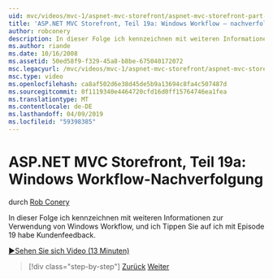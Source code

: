 ```yaml
---
uid: mvc/videos/mvc-1/aspnet-mvc-storefront/aspnet-mvc-storefront-part-19a-windows-workflow-followup
title: 'ASP.NET MVC Storefront, Teil 19a: Windows Workflow – nachverfolgung | Microsoft-Dokumentation'
author: robconery
description: In dieser Folge ich kennzeichnen mit weiteren Informationen zur Verwendung von Windows Workflow, und ich Tippen Sie auf ich mit Episode 19 habe Kundenfeedback.
ms.author: riande
ms.date: 10/16/2008
ms.assetid: 50ed58f9-f329-45a8-b8be-675040172072
msc.legacyurl: /mvc/videos/mvc-1/aspnet-mvc-storefront/aspnet-mvc-storefront-part-19a-windows-workflow-followup
msc.type: video
ms.openlocfilehash: ca8af502d6e38d45de5b9a13694c8fa4c507487d
ms.sourcegitcommit: 0f1119340e4464720cfd16d0ff15764746ea1fea
ms.translationtype: MT
ms.contentlocale: de-DE
ms.lasthandoff: 04/09/2019
ms.locfileid: "59398385"
---
```

# <a name="aspnet-mvc-storefront-part-19a-windows-workflow-followup"></a>ASP.NET MVC Storefront, Teil 19a: Windows Workflow-Nachverfolgung

durch [Rob Conery](https://github.com/robconery)

In dieser Folge ich kennzeichnen mit weiteren Informationen zur Verwendung von Windows Workflow, und ich Tippen Sie auf ich mit Episode 19 habe Kundenfeedback.

[&#9654;Sehen Sie sich Video (13 Minuten)](https://channel9.msdn.com/Blogs/ASP-NET-Site-Videos/aspnet-mvc-storefront-part-19a-windows-workflow-followup)

> [!div class="step-by-step"]
> [Zurück](aspnet-mvc-storefront-part-19-processing-orders-with-windows-workflow.md)
> [Weiter](aspnet-mvc-storefront-part-20-logging.md)
